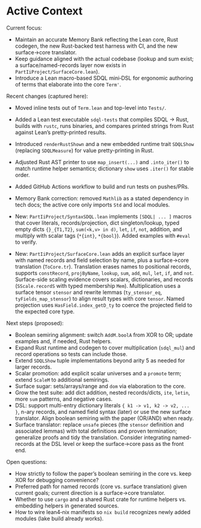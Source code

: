 # Active Context

Current focus:

- Maintain an accurate Memory Bank reflecting the Lean core, Rust codegen, the new Rust-backed test harness with CI, and the new surface→core translator.
- Keep guidance aligned with the actual codebase (lookup and sum exist; a surface/named-records layer now exists in `PartIiProject/SurfaceCore.lean`).
- Introduce a Lean macro-based SDQL mini‑DSL for ergonomic authoring of terms that elaborate into the core `Term'`.

Recent changes (captured here):

- Moved inline tests out of `Term.lean` and top-level into `Tests/`.
- Added a Lean test executable `sdql-tests` that compiles SDQL → Rust, builds with `rustc`, runs binaries, and compares printed strings from Rust against Lean’s pretty-printed results.
- Introduced `renderRustShown` and a new embedded runtime trait `SDQLShow` (replacing `SDQLMeasure`) for value pretty-printing in Rust.
- Adjusted Rust AST printer to use `map_insert(...)` and `.into_iter()` to match runtime helper semantics; dictionary `show` uses `.iter()` for stable order.
- Added GitHub Actions workflow to build and run tests on pushes/PRs.
- Memory Bank correction: removed `Mathlib` as a stated dependency in tech docs; the active core only imports `Std` and local modules.
- New: `PartIiProject/SyntaxSDQL.lean` implements `[SDQL| ... ]` macros that cover literals, records/projection, dict singleton/lookup, typed empty dicts `{}_{T1,T2}`, `sum(<k,v> in d)`, `let`, `if`, `not`, addition, and multiply with scalar tags (`*{int}`, `*{bool}`). Added examples with `#eval` to verify.

- New: `PartIiProject/SurfaceCore.lean` adds an explicit surface layer with named records and field selection by name, plus a surface→core translation (`ToCore.tr`). Translation erases names to positional records, supports `constRecord`, `projByName`, `lookup`, `sum`, `add`, `mul`, `let`, `if`, and `not`. Surface-side scaling evidence covers scalars, dictionaries, and records (`SScale.recordS` with typed membership `Mem`). Multiplication uses a surface tensor `stensor` and rewrite lemmas (`ty_stensor_eq`, `tyFields_map_stensor`) to align result types with core `tensor`. Named projection uses `HasField.index_getD_ty` to coerce the projected field to the expected core type.

Next steps (proposed):

- Boolean semiring alignment: switch `AddM.boolA` from XOR to OR; update examples and, if needed, Rust helpers.
- Expand Rust runtime and codegen to cover multiplication (`sdql_mul`) and record operations so tests can include those.
- Extend `SDQLShow` tuple implementations beyond arity 5 as needed for larger records.
- Scalar promotion: add explicit scalar universes and a `promote` term; extend `ScaleM` to additional semirings.
- Surface sugar: sets/arrays/range and `dom` via elaboration to the core.
- Grow the test suite: add dict addition, nested records/dicts, `ite`, `letin`, more `sum` patterns, and negative cases.
 - DSL: support multi-entry dictionary literals `{ k1 -> v1, k2 -> v2, ... }`, n-ary records, and named field syntax (later) or use the new surface translator. Align boolean semiring with the paper (OR/AND) when ready.
- Surface translator: replace `unsafe` pieces (the `stensor` definition and associated lemmas) with total definitions and proven termination; generalize proofs and tidy the translation. Consider integrating named-records at the DSL level or keep the surface→core pass as the front end.

Open questions:

- How strictly to follow the paper’s boolean semiring in the core vs. keep XOR for debugging convenience?
- Preferred path for named records (core vs. surface translation) given current goals; current direction is a surface→core translator.
- Whether to use `cargo` and a shared Rust crate for runtime helpers vs. embedding helpers in generated sources.
 - How to wire lean4‑nix manifests so `nix build` recognizes newly added modules (lake build already works).
